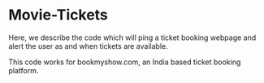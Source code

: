 # Movie-Tickets
Here, we describe the code which will ping a ticket booking webpage and alert the user as and when tickets are available.

This code works for bookmyshow.com, an India based ticket booking platform.
